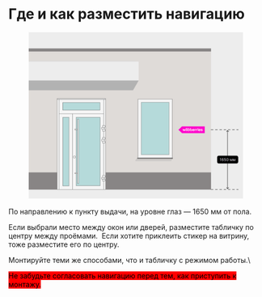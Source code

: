 # Где и как разместить навигацию

<figure><img src="../../.gitbook/assets/01_navigation_montaj.svg" alt=""><figcaption></figcaption></figure>

По направлению к пункту выдачи, на уровне глаз — 1650 мм от пола.

Если выбрали место между окон или дверей, разместите табличку по центру между проёмами.  Если хотите приклеить стикер на витрину, тоже разместите его по центру.

Монтируйте теми же способами, что и табличку с режимом работы.\


<mark style="background-color:red;">Не забудьте согласовать навигацию перед тем, как приступить к монтажу.</mark>
